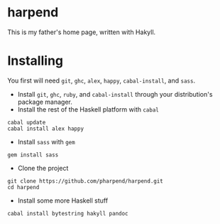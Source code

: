# harpend

This is my father's home page, written with Hakyll.

# Installing

You first will need `git`, `ghc`, `alex`, `happy`, `cabal-install`, and `sass`.

* Install `git`, `ghc`, `ruby`, and `cabal-install` through your distribution's
package manager.
* Install the rest of the Haskell platform with `cabal`
```
cabal update
cabal install alex happy
```
* Install `sass` with `gem`
```
gem install sass
```
* Clone the project
```
git clone https://github.com/pharpend/harpend.git
cd harpend
```
* Install some more Haskell stuff
```
cabal install bytestring hakyll pandoc
```

